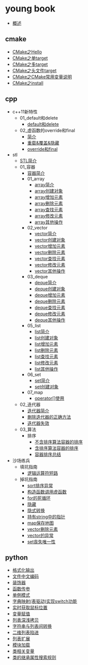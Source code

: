 
# young book

* [概述](README.md)

## cmake

* [CMake之Hello](cmake/01_CMake之Hello.md)
* [CMake之单target](cmake/02_CMake之单target.md)
* [CMake之多target](cmake/03_CMake之多target.md)
* [CMake之头文件target](cmake/04_CMake之头文件target.md)
* [CMake之CMake常用变量说明](cmake/05_CMake之CMake常用变量说明.md)
* [CMake之install](cmake/06_CMake之install.md)

## cpp

* c++11新特性
    * 01_default和delete
        * [default和delete](cpp/c++11新特性/01_default和delete/00_default和delete.md)
    * 02_虚函数的override和final
        * [简介](cpp/c++11新特性/02_虚函数的override和final/00_简介.md)
        * [重载&覆盖&隐藏](cpp/c++11新特性/02_虚函数的override和final/01_重载&覆盖&隐藏.md)
        * [override和final](cpp/c++11新特性/02_虚函数的override和final/02_override和final.md)
* stl
    * [STL简介](cpp/stl/00_STL简介.md)
    * 01_容器
        * [容器简介](cpp/stl/01_容器/00_容器简介.md)
        * 01_array
            * [array简介](cpp/stl/01_容器/01_array/01_array简介.md)
            * [array创建对象](cpp/stl/01_容器/01_array/02_array创建对象.md)
            * [array增加元素](cpp/stl/01_容器/01_array/03_array增加元素.md)
            * [array删除元素](cpp/stl/01_容器/01_array/04_array删除元素.md)
            * [array查找元素](cpp/stl/01_容器/01_array/05_array查找元素.md)
            * [array修改元素](cpp/stl/01_容器/01_array/06_array修改元素.md)
            * [array其他操作](cpp/stl/01_容器/01_array/07_array其他操作.md)
        * 02_vector
            * [vector简介](cpp/stl/01_容器/02_vector/01_vector简介.md)
            * [vector创建对象](cpp/stl/01_容器/02_vector/02_vector创建对象.md)
            * [vector增加元素](cpp/stl/01_容器/02_vector/03_vector增加元素.md)
            * [vector删除元素](cpp/stl/01_容器/02_vector/04_vector删除元素.md)
            * [vector查找元素](cpp/stl/01_容器/02_vector/05_vector查找元素.md)
            * [vector修改元素](cpp/stl/01_容器/02_vector/06_vector修改元素.md)
            * [vector其他操作](cpp/stl/01_容器/02_vector/07_vector其他操作.md)
        * 03_deque
            * [deque简介](cpp/stl/01_容器/03_deque/01_deque简介.md)
            * [deque创建对象](cpp/stl/01_容器/03_deque/02_deque创建对象.md)
            * [deque增加元素](cpp/stl/01_容器/03_deque/03_deque增加元素.md)
            * [deque删除元素](cpp/stl/01_容器/03_deque/04_deque删除元素.md)
            * [deque查找元素](cpp/stl/01_容器/03_deque/05_deque查找元素.md)
            * [deque修改元素](cpp/stl/01_容器/03_deque/06_deque修改元素.md)
            * [deque其他操作](cpp/stl/01_容器/03_deque/07_deque其他操作.md)
        * 05_list
            * [list简介](cpp/stl/01_容器/05_list/01_list简介.md)
            * [list创建对象](cpp/stl/01_容器/05_list/02_list创建对象.md)
            * [list增加元素](cpp/stl/01_容器/05_list/03_list增加元素.md)
            * [list删除元素](cpp/stl/01_容器/05_list/04_list删除元素.md)
            * [list查找元素](cpp/stl/01_容器/05_list/05_list查找元素.md)
            * [list修改元素](cpp/stl/01_容器/05_list/06_list修改元素.md)
            * [list其他操作](cpp/stl/01_容器/05_list/07_list其他操作.md)
        * 06_set
            * [set简介](cpp/stl/01_容器/06_set/01_set简介.md)
            * [set创建对象](cpp/stl/01_容器/06_set/02_set创建对象.md)
        * 07_map
            * [operator[]使用](cpp/stl/01_容器/07_map/operator[]使用.md)
    * 02_迭代器
        * [迭代器简介](cpp/stl/02_迭代器/00_迭代器简介.md)
        * [删除迭代器的正确方法](cpp/stl/02_迭代器/删除迭代器的正确方法.md)
        * [迭代器失效](cpp/stl/02_迭代器/迭代器失效.md)
    * 03_算法
        * 排序
            * [不含排序算法容器的排序](cpp/stl/03_算法/排序/01_不含排序算法容器的排序.md)
            * [含排序算法容器的排序](cpp/stl/03_算法/排序/02_含排序算法容器的排序.md)
            * [容器排序总结](cpp/stl/03_算法/排序/03_容器排序总结.md)
* 沙场练兵
    * 填坑指南
        * [逻辑运算符短路](cpp/沙场练兵/填坑指南/01_逻辑运算符短路.md)
    * 掉坑指南
        * [sort排序异常](cpp/沙场练兵/掉坑指南/01_sort排序异常.md)
        * [构造函数调用虚函数](cpp/沙场练兵/掉坑指南/02_构造函数调用虚函数.md)
        * [for的死循环](cpp/沙场练兵/掉坑指南/03_for的死循环.md)
        * [隐藏](cpp/沙场练兵/掉坑指南/04_隐藏.md)
        * [隐式转换](cpp/沙场练兵/掉坑指南/05_隐式转换.md)
        * [持有string中的指针](cpp/沙场练兵/掉坑指南/06_持有string中的指针.md)
        * [map保存地图](cpp/沙场练兵/掉坑指南/07_map保存地图.md)
        * [vector删除元素](cpp/沙场练兵/掉坑指南/08_vector删除元素.md)
        * [vector的异常](cpp/沙场练兵/掉坑指南/09_vector的异常.md)
        * [set丧失唯一性](cpp/沙场练兵/掉坑指南/10_set丧失唯一性.md)

## python

* [格式化输出](python/01_格式化输出.md)
* [文件中文编码](python/02_文件中文编码.md)
* [装饰器](python/03_装饰器.md)
* [函数传参](python/04_函数传参.md)
* [单例模式](python/05_单例模式.md)
* [字典映射(表驱动)实现switch功能](python/06_字典映射(表驱动)实现switch功能.md)
* [实时获取鼠标位置](python/07_实时获取鼠标位置.md)
* [变量赋值](python/08_变量赋值.md)
* [列表深浅拷贝](python/09_列表深浅拷贝.md)
* [字符串与列表间转换](python/10_字符串与列表间转换.md)
* [二维列表陷进](python/11_二维列表陷进.md)
* [列表扩展](python/12_列表扩展.md)
* [模块加载](python/13_模块加载.md)
* [类相关变量](python/14_类相关变量.md)
* [类的继承属性搜索规则](python/15_类的继承属性搜索规则.md)
